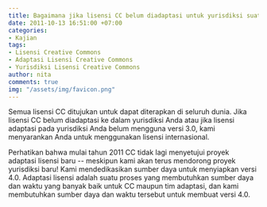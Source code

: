 ```yaml
---
title: Bagaimana jika lisensi CC belum diadaptasi untuk yurisdiksi suatu negara?
date: 2011-10-13 16:51:00 +07:00
categories:
- Kajian
tags:
- Lisensi Creative Commons
- Adaptasi Lisensi Creative Commons
- Yurisdiksi Lisensi Creative Commons
author: nita
comments: true
img: "/assets/img/favicon.png"
---
```


Semua lisensi CC ditujukan untuk dapat diterapkan di seluruh dunia. Jika lisensi CC belum diadaptasi ke dalam yurisdiksi Anda atau jika lisensi adaptasi pada yurisdiksi Anda belum mengguna versi 3.0, kami menyarankan Anda untuk menggunakan lisensi internasional.

Perhatikan bahwa mulai tahun 2011 CC tidak lagi menyetujui proyek adaptasi lisensi baru -- meskipun kami akan terus mendorong proyek yurisdiksi baru! Kami mendedikasikan sumber daya untuk menyiapkan versi 4.0. Adaptasi lisensi adalah suatu proses yang membutuhkan sumber daya dan waktu yang banyak baik untuk CC maupun tim adaptasi, dan kami membutuhkan sumber daya dan waktu tersebut untuk membuat versi 4.0.
